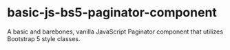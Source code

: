# basic-js-bs5-paginator-component
A basic and barebones, vanilla JavaScript Paginator component that utilizes Bootstrap 5 style classes.
